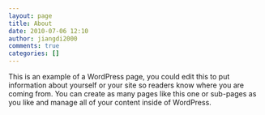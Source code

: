 ```yaml
---
layout: page
title: About
date: 2010-07-06 12:10
author: jiangdi2000
comments: true
categories: []
---
```

This is an example of a WordPress page, you could edit this to put information about yourself or your site so readers know where you are coming from. You can create as many pages like this one or sub-pages as you like and manage all of your content inside of WordPress.
